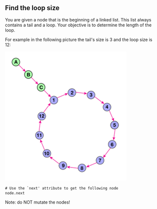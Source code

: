 ## Find the loop size

You are given a node that is the beginning of a linked list. This list always contains a tail and a loop. Your objective is to determine the length of the loop.

For example in the following picture the tail's size is 3 and the loop size is 12:

![image info](./picture.png)

    # Use the `next' attribute to get the following node
    node.next


Note: do NOT mutate the nodes!